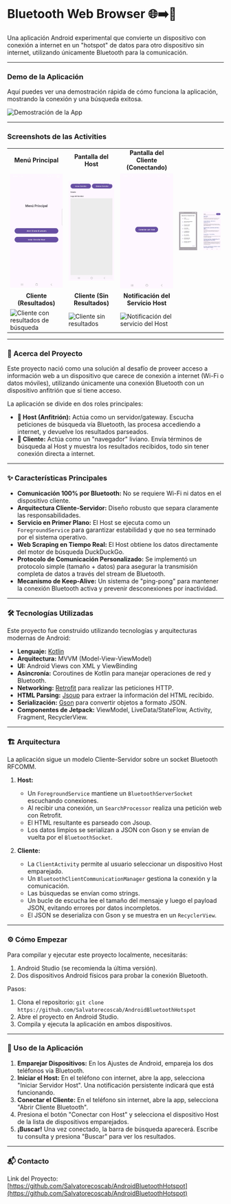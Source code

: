 # Bluetooth Web Browser 🌐➡️️🔷

Una aplicación Android experimental que convierte un dispositivo con conexión a internet en un "hotspot" de datos para otro dispositivo sin internet, utilizando únicamente Bluetooth para la comunicación.

---

###  Demo de la Aplicación

Aquí puedes ver una demostración rápida de cómo funciona la aplicación, mostrando la conexión y una búsqueda exitosa.


![Demostración de la App](images/outputapp.gif)

---

###  Screenshots de las Activities

<table>
  <tr>
    <td align="center"><strong>Menú Principal</strong></td>
    <td align="center"><strong>Pantalla del Host</strong></td>
    <td align="center"><strong>Pantalla del Cliente (Conectando)</strong></td>
  </tr>
  <tr>
    <td><img src="images/sc1.jpg" alt="Menú Principal" width="200"/></td>
    <td><img src="images/sc2.jpg" alt="Pantalla del Host" width="200"/></td>
    <td><img src="images/sc3.jpg" alt="Pantalla de cliente para conectar con host" width="200"/></td>
    <td><img src="images/sc4.jpg" alt="Dialog de dispositivos" width="200"/></td>
    <td><img src="images/sc5.jpg" alt="Pantalla de cliente conectado" width="200"/></td>
  </tr>
  <tr>
    <td align="center"><strong>Cliente (Resultados)</strong></td>
    <td align="center"><strong>Cliente (Sin Resultados)</strong></td>
    <td align="center"><strong>Notificación del Servicio Host</strong></td>
  </tr>
  <tr>
    <td><img src="URL_DE_TU_IMAGEN_CLIENTE_RESULTADOS.png" alt="Cliente con resultados de búsqueda" width="200"/></td>
    <td><img src="URL_DE_TU_IMAGEN_CLIENTE_VACIO.png" alt="Cliente sin resultados" width="200"/></td>
    <td><img src="URL_DE_TU_IMAGEN_NOTIFICACION.png" alt="Notificación del servicio del Host" width="200"/></td>
  </tr>
</table>

---

### 🚀 Acerca del Proyecto

Este proyecto nació como una solución al desafío de proveer acceso a información web a un dispositivo que carece de conexión a internet (Wi-Fi o datos móviles), utilizando únicamente una conexión Bluetooth con un dispositivo anfitrión que sí tiene acceso.

La aplicación se divide en dos roles principales:

* **📱 Host (Anfitrión):** Actúa como un servidor/gateway. Escucha peticiones de búsqueda vía Bluetooth, las procesa accediendo a internet, y devuelve los resultados parseados.
* **📲 Cliente:** Actúa como un "navegador" liviano. Envía términos de búsqueda al Host y muestra los resultados recibidos, todo sin tener conexión directa a internet.

---

### ✨ Características Principales

* **Comunicación 100% por Bluetooth:** No se requiere Wi-Fi ni datos en el dispositivo cliente.
* **Arquitectura Cliente-Servidor:** Diseño robusto que separa claramente las responsabilidades.
* **Servicio en Primer Plano:** El Host se ejecuta como un `ForegroundService` para garantizar estabilidad y que no sea terminado por el sistema operativo.
* **Web Scraping en Tiempo Real:** El Host obtiene los datos directamente del motor de búsqueda DuckDuckGo.
* **Protocolo de Comunicación Personalizado:** Se implementó un protocolo simple (tamaño + datos) para asegurar la transmisión completa de datos a través del stream de Bluetooth.
* **Mecanismo de Keep-Alive:** Un sistema de "ping-pong" para mantener la conexión Bluetooth activa y prevenir desconexiones por inactividad.

---

### 🛠️ Tecnologías Utilizadas

Este proyecto fue construido utilizando tecnologías y arquitecturas modernas de Android:

* **Lenguaje:** [Kotlin](https://kotlinlang.org/)
* **Arquitectura:** MVVM (Model-View-ViewModel)
* **UI:** Android Views con XML y ViewBinding
* **Asincronía:** Coroutines de Kotlin para manejar operaciones de red y Bluetooth.
* **Networking:** [Retrofit](https://square.github.io/retrofit/) para realizar las peticiones HTTP.
* **HTML Parsing:** [Jsoup](https://jsoup.org/) para extraer la información del HTML recibido.
* **Serialización:** [Gson](https://github.com/google/gson) para convertir objetos a formato JSON.
* **Componentes de Jetpack:** ViewModel, LiveData/StateFlow, Activity, Fragment, RecyclerView.

---

### 🏗️ Arquitectura

La aplicación sigue un modelo Cliente-Servidor sobre un socket Bluetooth RFCOMM.

1.  **Host:**
    * Un `ForegroundService` mantiene un `BluetoothServerSocket` escuchando conexiones.
    * Al recibir una conexión, un `SearchProcessor` realiza una petición web con Retrofit.
    * El HTML resultante es parseado con Jsoup.
    * Los datos limpios se serializan a JSON con Gson y se envían de vuelta por el `BluetoothSocket`.

2.  **Cliente:**
    * La `ClientActivity` permite al usuario seleccionar un dispositivo Host emparejado.
    * Un `BluetoothClientCommunicationManager` gestiona la conexión y la comunicación.
    * Las búsquedas se envían como strings.
    * Un bucle de escucha lee el tamaño del mensaje y luego el payload JSON, evitando errores por datos incompletos.
    * El JSON se deserializa con Gson y se muestra en un `RecyclerView`.

---

### ⚙️ Cómo Empezar

Para compilar y ejecutar este proyecto localmente, necesitarás:

1.  Android Studio (se recomienda la última versión).
2.  Dos dispositivos Android físicos para probar la conexión Bluetooth.

Pasos:
1.  Clona el repositorio: `git clone https://github.com/Salvatorecoscab/AndroidBluetoothHotspot`
2.  Abre el proyecto en Android Studio.
3.  Compila y ejecuta la aplicación en ambos dispositivos.

---

### 🚀 Uso de la Aplicación

1.  **Emparejar Dispositivos:** En los Ajustes de Android, empareja los dos teléfonos vía Bluetooth.
2.  **Iniciar el Host:** En el teléfono con internet, abre la app, selecciona "Iniciar Servidor Host". Una notificación persistente indicará que está funcionando.
3.  **Conectar el Cliente:** En el teléfono sin internet, abre la app, selecciona "Abrir Cliente Bluetooth".
4.  Presiona el botón "Conectar con Host" y selecciona el dispositivo Host de la lista de dispositivos emparejados.
5.  **¡Buscar!** Una vez conectado, la barra de búsqueda aparecerá. Escribe tu consulta y presiona "Buscar" para ver los resultados.


---

### 📬 Contacto



Link del Proyecto: [https://github.com/Salvatorecoscab/AndroidBluetoothHotspot](https://github.com/Salvatorecoscab/AndroidBluetoothHotspot)